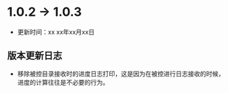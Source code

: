 # 1.0.2 -> 1.0.3

- 更新时间：xx xx年xx月xx日

## 版本更新日志

- 移除被控目录接收时的进度日志打印，这是因为在被控进行日志接收的时候，进度的计算往往是不必要的行为。